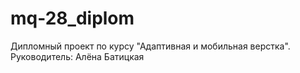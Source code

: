 # mq-28_diplom
Дипломный проект по курсу "Адаптивная и мобильная верстка". Руководитель: Алёна Батицкая
